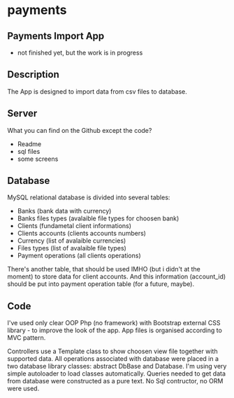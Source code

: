 # payments

## Payments Import App 

- not finished yet, but the work is in progress

## Description
The App is designed to import data from csv files to database.

## Server
What you can find on the Github except the code?
 - Readme
 - sql files
 - some screens
 
## Database 
MySQL relational database is divided into several tables:
 - Banks (bank data with currency)
 - Banks files types (avalaible file types for choosen bank)
 - Clients (fundametal client informations)
 - Clients accounts (clients accounts numbers)
 - Currency (list of avalaible currencies)
 - Files types (list of avalaible file types)
 - Payment operations (all clients operations)

There's another table, that should be used IMHO (but i didn't at the moment) to store data for client accounts.
And this information (account_id) should be put into payment operation table (for a future, maybe).

## Code
I've used only clear OOP Php (no framework) with Bootstrap external CSS library - to improve the look of the app.
App files is organised according to MVC pattern.

Controllers use a Template class to show choosen view file together with supported data.
All operations associated with database were placed in a two database library classes: abstract DbBase and Database.
I'm using very simple autoloader to load classes automatically.
Queries needed to get data from database were constructed as a pure text. No Sql contructor, no ORM were used.
